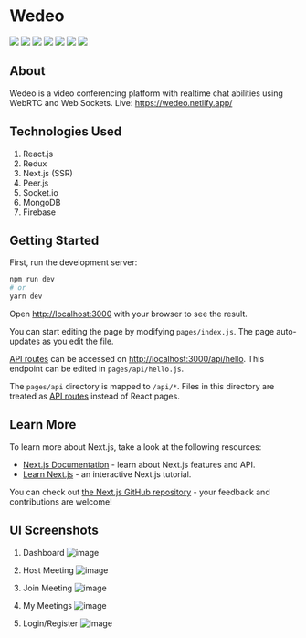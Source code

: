 # Wedeo
![](https://img.shields.io/badge/react-grey?logo=react&link=https://reactjs.org/)
![](https://img.shields.io/badge/redux-grey?logo=redux&link=https://redux.js.org/)
![](https://img.shields.io/badge/next.js-grey?logo=next.js&link=https://nextjs.org/)
![](https://img.shields.io/badge/socket.io-grey?logo=socket.io&link=https://socket.io/)
![](https://img.shields.io/badge/peer.js-grey?logo=peer.js&link=https://peerjs.com/)
![](https://img.shields.io/badge/mongodb-grey?logo=mongodb&link=https://www.mongodb.com/)
![](https://img.shields.io/badge/firebase-grey?logo=firebase&link=https://firebase.google.com/)

## About
Wedeo is a video conferencing platform with realtime chat abilities using WebRTC and Web Sockets.
Live: https://wedeo.netlify.app/

## Technologies Used
1. React.js
2. Redux
3. Next.js (SSR)
4. Peer.js
5. Socket.io
6. MongoDB
7. Firebase

## Getting Started

First, run the development server:

```bash
npm run dev
# or
yarn dev
```

Open [http://localhost:3000](http://localhost:3000) with your browser to see the result.

You can start editing the page by modifying `pages/index.js`. The page auto-updates as you edit the file.

[API routes](https://nextjs.org/docs/api-routes/introduction) can be accessed on [http://localhost:3000/api/hello](http://localhost:3000/api/hello). This endpoint can be edited in `pages/api/hello.js`.

The `pages/api` directory is mapped to `/api/*`. Files in this directory are treated as [API routes](https://nextjs.org/docs/api-routes/introduction) instead of React pages.

## Learn More

To learn more about Next.js, take a look at the following resources:

- [Next.js Documentation](https://nextjs.org/docs) - learn about Next.js features and API.
- [Learn Next.js](https://nextjs.org/learn) - an interactive Next.js tutorial.

You can check out [the Next.js GitHub repository](https://github.com/vercel/next.js/) - your feedback and contributions are welcome!

## UI Screenshots
1. Dashboard
![image](https://user-images.githubusercontent.com/54268438/114233878-9d1f8000-999b-11eb-98cb-93e535a9e90b.png)

2. Host Meeting
![image](https://user-images.githubusercontent.com/54268438/114233971-ba544e80-999b-11eb-8988-c7f558e89133.png)

3. Join Meeting
![image](https://user-images.githubusercontent.com/54268438/114234019-cdffb500-999b-11eb-9c49-3e7c9796eb46.png)

4. My Meetings
![image](https://user-images.githubusercontent.com/54268438/114234090-eb348380-999b-11eb-90f7-93b32a375b9e.png)

5. Login/Register
![image](https://user-images.githubusercontent.com/54268438/114234163-069f8e80-999c-11eb-9b29-4741c68f98a3.png)

